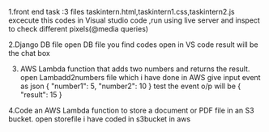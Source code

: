 1.front end task :3 files
taskintern.html,taskintern1.css,taskintern2.js 
excecute this codes in Visual studio code ,run using live server and inspect to check different pixels(@media queries) 

2.Django DB file
open DB file you find codes open in VS code result will be the chat box 

3. AWS Lambda function that adds two numbers and returns the result.
 open Lambadd2numbers file which i have done in AWS
 give input event as json {
  "number1": 5,
  "number2": 10
}
test the event o/p will be {
  "result": 15
}

4.Code an AWS Lambda function to store a document or PDF file in an S3 bucket.
open storefile i have coded in s3bucket in aws
